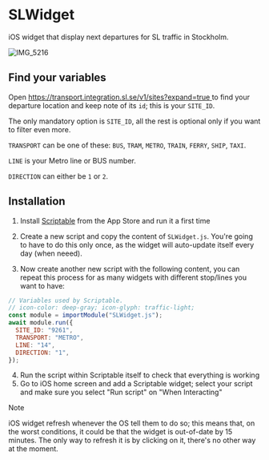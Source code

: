 # SLWidget

iOS widget that display next departures for SL traffic in Stockholm.

![IMG_5216](https://github.com/user-attachments/assets/0c4eac45-63c3-45ed-87fd-d668928938ca)

## Find your variables

Open [https://transport.integration.sl.se/v1/sites?expand=true
](https://transport.integration.sl.se/v1/sites?expand=true
) to find your departure location and keep note of its `id`; this is your `SITE_ID`.

The only mandatory option is `SITE_ID`, all the rest is optional only if you want to filter even more.

`TRANSPORT` can be one of these: `BUS`, `TRAM`, `METRO`, `TRAIN`, `FERRY`, `SHIP`, `TAXI`.

`LINE` is your Metro line or BUS number.

`DIRECTION` can either be `1` or `2`.

## Installation

1. Install [Scriptable](https://apps.apple.com/us/app/scriptable/id1405459188) from the App Store and run it a first time

2. Create a new script and copy the content of `SLWidget.js`. You're going to have to do this only once, as the widget will auto-update itself every day (when neeed).

3. Now create another new script with the following content, you can repeat this process for as many widgets with different stop/lines you want to have:

```js
// Variables used by Scriptable.
// icon-color: deep-gray; icon-glyph: traffic-light;
const module = importModule("SLWidget.js");
await module.run({
  SITE_ID: "9261",
  TRANSPORT: "METRO",
  LINE: "14",
  DIRECTION: "1",
});
```

4. Run the script within Scriptable itself to check that everything is working
5. Go to iOS home screen and add a Scriptable widget; select your script and make sure you select "Run script" on "When Interacting"

> [!NOTE]  
> iOS widget refresh whenever the OS tell them to do so; this means that, on the worst conditions, it could be that the widget is out-of-date by 15 minutes. The only way to refresh it is by clicking on it, there's no other way at the moment.
